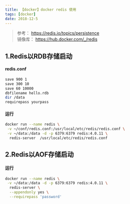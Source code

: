 ```yaml
---
title: 【docker】docker redis 使用
tags: [docker]
date: 2018-12-5
---
```


> 参考： https://redis.io/topics/persistence  
> 镜像库： https://hub.docker.com/_/redis

## 1.Redis以RDB存储启动

#### redis.conf
```bash
save 900 1
save 300 10
save 60 10000
dbfilename hello.rdb
dir /data
requirepass yourpass
```

#### 运行
```bash
docker run --name redis \
 -v ~/conf/redis.conf:/usr/local/etc/redis/redis.conf \
 -v ~/data:/data -d -p 6379:6379 redis:4.0.11 \
  redis-server  /usr/local/etc/redis/redis.conf
```

## 2.Redis以AOF存储启动

#### 运行
```bash
docker run --name redis \
 -v ~/data:/data -d -p 6379:6379 redis:4.0.11 \
  redis-server \
  --appendonly yes \
  --requirepass 'password'
```

